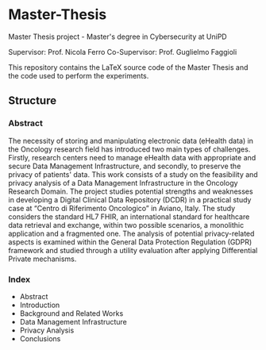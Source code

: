 # Master-Thesis
Master Thesis project - Master's degree in Cybersecurity at UniPD

Supervisor: Prof. Nicola Ferro
Co-Supervisor: Prof. Guglielmo Faggioli

This repository contains the LaTeX source code of the Master Thesis and the code used to perform the experiments.

## Structure

### Abstract


The necessity of storing and manipulating electronic data (eHealth data) in the Oncology research field has introduced two main types of challenges. Firstly, research centers need to manage eHealth data with appropriate and secure Data Management Infrastructure, and secondly, to preserve the privacy of patients' data. 
This work consists of a study on the feasibility and privacy analysis of a Data Management Infrastructure in the Oncology Research Domain. The project studies potential strengths and weaknesses in developing a Digital Clinical Data Repository (DCDR) in a practical study case at “Centro di Riferimento Oncologico” in Aviano, Italy. The study considers the standard HL7 FHIR, an international standard for healthcare data retrieval and exchange, within two possible scenarios, a monolithic application and a fragmented one. The analysis of potential privacy-related aspects is examined within the General Data Protection Regulation (GDPR) framework and studied through a utility evaluation after applying Differential Private mechanisms.

### Index

- Abstract
- Introduction
- Background and Related Works
- Data Management Infrastructure
- Privacy Analysis
- Conclusions

